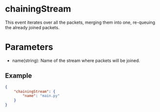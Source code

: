 # chainingStream 

This event iterates over all the packets, merging them into one, re-queuing the already joined packets.


# Parameters

- name(string): Name of the stream where packets will be joined.

## Example

```json
{
    "chainingStream": {
        "name": "main.py"
    }
}
```
